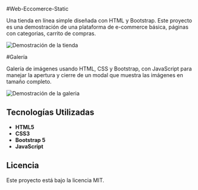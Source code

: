 #Web-Eccomerce-Static

Una tienda en línea simple diseñada con HTML y Bootstrap. Este proyecto es una demostración de una plataforma de e-commerce básica, 
páginas con categorias, carrito de compras.

![Demostración de la tienda](assets/navegación.gif)

#Galería

Galería de imágenes usando HTML, CSS y Bootstrap, con JavaScript para manejar la apertura y cierre de un modal que muestra las imágenes en tamaño completo.

![Demostración de la galeria](assets/galeria.gif)


## Tecnologías Utilizadas

- **HTML5**
- **CSS3**
- **Bootstrap 5**
- **JavaScript**


## Licencia

Este proyecto está bajo la licencia MIT.


